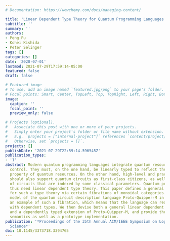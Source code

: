 ```yaml
---
# Documentation: https://wowchemy.com/docs/managing-content/

title: 'Linear Dependent Type Theory for Quantum Programming Languages: Extended Abstract'
subtitle: ''
summary: ''
authors:
- Peng Fu
- Kohei Kishida
- Peter Selinger
tags: []
categories: []
date: '2020-07-01'
lastmod: 2021-07-29T17:59:14-05:00
featured: false
draft: false

# Featured image
# To use, add an image named `featured.jpg/png` to your page's folder.
# Focal points: Smart, Center, TopLeft, Top, TopRight, Left, Right, BottomLeft, Bottom, BottomRight.
image:
  caption: ''
  focal_point: ''
  preview_only: false

# Projects (optional).
#   Associate this post with one or more of your projects.
#   Simply enter your project's folder or file name without extension.
#   E.g. `projects = ["internal-project"]` references `content/project/deep-learning/index.md`.
#   Otherwise, set `projects = []`.
projects: []
publishDate: '2021-07-29T22:59:14.596545Z'
publication_types:
- '1'
abstract: Modern quantum programming languages integrate quantum resources and classical
  control. They must, on the one hand, be linearly typed to reflect the no-cloning
  property of quantum resources. On the other hand, high-level and practical languages
  should also support quantum circuits as first-class citizens, as well as families
  of circuits that are indexed by some classical parameters. Quantum programming languages
  thus need linear dependent type theory. This paper defines a general semantic structure
  for such a type theory via certain fibrations of monoidal categories. The categorical
  model of the quantum circuit description language Proto-Quipper-M in [28] constitutes
  an example of such a fibration, which means that the language can readily be integrated
  with dependent types. We then devise both a general linear dependent type system
  and a dependently typed extension of Proto-Quipper-M, and provide them with operational
  semantics as well as a prototype implementation.
publication: '*Proceedings of the 35th Annual ACM/IEEE Symposium on Logic in Computer
  Science*'
doi: 10.1145/3373718.3394765
---
```

